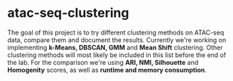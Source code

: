 # atac-seq-clustering
The goal of this project is to try different clustering methods
on ATAC-seq data, compare them and document the results.
Currently we're working on implementing **k-Means, DBSCAN, GMM**
and **Mean Shift** clustering. Other clustering methods
will most likely be included in this list before the end
of the lab. For the comparison we're using **ARI, NMI, Silhouette**
and **Homogenity** scores, as well as **runtime and memory consumption**.
